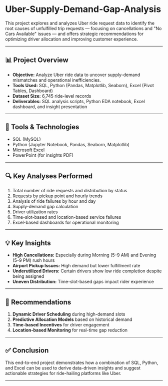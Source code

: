 # Uber-Supply-Demand-Gap-Analysis
This project explores and analyzes Uber ride request data to identify the root causes of unfulfilled trip requests — focusing on cancellations and "No Cars Available" issues — and offers strategic recommendations for optimizing driver allocation and improving customer experience.

---

## 📊 Project Overview

- **Objective:** Analyze Uber ride data to uncover supply-demand mismatches and operational inefficiencies.
- **Tools Used:** SQL, Python (Pandas, Matplotlib, Seaborn), Excel (Pivot Tables, Dashboard)
- **Dataset Size:** 6,745 ride-level records
- **Deliverables:** SQL analysis scripts, Python EDA notebook, Excel dashboard, and insight presentation

---

## 🧰 Tools & Technologies

- SQL (MySQL)
- Python (Jupyter Notebook, Pandas, Seaborn, Matplotlib)
- Microsoft Excel
- PowerPoint (for insights PDF)

---

## 🔍 Key Analyses Performed

1. Total number of ride requests and distribution by status
2. Requests by pickup point and hourly trends
3. Analysis of ride failures by hour and day
4. Supply-demand gap calculation
5. Driver utilization rates
6. Time-slot-based and location-based service failures
7. Excel-based dashboards for operational monitoring

---

## 💡 Key Insights

- **High Cancellations:** Especially during Morning (5–9 AM) and Evening (5–9 PM) rush hours
- **Airport Pickup Issues:** High demand but lower fulfillment rate
- **Underutilized Drivers:** Certain drivers show low ride completion despite being assigned
- **Uneven Distribution:** Time-slot-based gaps impact rider experience

---

## 📌 Recommendations

1. **Dynamic Driver Scheduling** during high-demand slots
2. **Predictive Allocation Models** based on historical demand
3. **Time-based Incentives** for driver engagement
4. **Location-based Monitoring** for real-time gap reduction

---

## ✅ Conclusion

This end-to-end project demonstrates how a combination of SQL, Python, and Excel can be used to derive data-driven insights and suggest actionable strategies for ride-hailing platforms like Uber.

---
